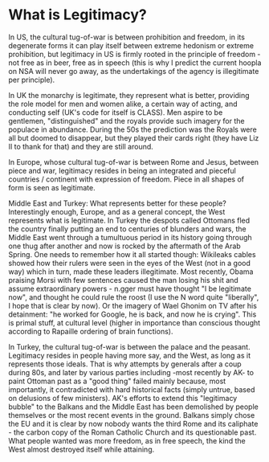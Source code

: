 # What is Legitimacy?

In US, the cultural tug-of-war is between prohibition and freedom, in
its degenerate forms it can play itself between extreme hedonism or
extreme prohibition, but legitimacy in US is firmly rooted in the
principle of freedom - not free as in beer, free as in speech (this is
why I predict the current hoopla on NSA will never go away, as the
undertakings of the agency is illegitimate per principle).

In UK the monarchy is legitimate, they represent what is better,
providing the role model for men and women alike, a certain way of
acting, and conducting self (UK's code for itself is CLASS). Men
aspire to be gentlemen, "distinguished" and the royals provide such
imagery for the populace in abundance. During the 50s the prediction
was the Royals were all but doomed to disappear, but they played their
cards right (they have Liz II to thank for that) and they are still
around.

In Europe, whose cultural tug-of-war is between Rome and Jesus,
between piece and war, legitimacy resides in being an integrated and
pieceful countries / continent with expression of freedom. Piece in
all shapes of form is seen as legitimate.

Middle East and Turkey: What represents better for these people?
Interestingly enough, Europe, and as a general concept, the West
represents what is legitimate. In Turkey the despots called Ottomans
fled the country finally putting an end to centuries of blunders and
wars, the Middle East went through a tumultuous period in its history
going through one thug after another and now is rocked by the
aftermath of the Arab Spring. One needs to remember how it all started
though: Wikileaks cables showed how their rulers were seen in the eyes
of the West (not in a good way) which in turn, made these leaders
illegitimate. Most recently, Obama praising Morsi with few sentences
caused the man losing his shit and assume extraordinary powers -
n.gger must have thought "I be legitimate now", and thought he could
rule the roost (I use the N word quite "liberally", I hope that is
clear by now). Or the imagery of Wael Ghonim on TV after his
detainment: "he worked for Google, he is back, and now he is
crying". This is primal stuff, at cultural level (higher in importance
than conscious thought according to Rapaille ordering of brain
functions).

In Turkey, the cultural tug-of-war is between the palace and the
peasant. Legitimacy resides in people having more say, and the West,
as long as it represents those ideals. That is why attempts by
generals after a coup during 80s, and later by various parties
including -most recently by AK- to paint Ottoman past as a "good
thing" failed mainly because, most importantly, it contradicted with
hard historical facts (simply untrue, based on delusions of few
ministers). AK's efforts to extend this "legitimacy bubble" to the
Balkans and the Middle East has been demolished by people themselves
or the most recent events in the ground. Balkans simply chose the EU
and it is clear by now nobody wants the third Rome and its caliphate -
the carbon copy of the Roman Catholic Church and its questionable
past. What people wanted was more freedom, as in free speech, the kind
the West almost destroyed itself while attaining.


